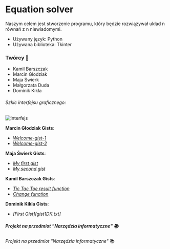 # Equation solver

Naszym celem jest stworzenie programu, który będzie rozwiązywał układ n równań z n niewiadomymi. 
* Używany język: Python
* Używana biblioteka: Tkinter

### Twórcy :busts_in_silhouette:
* Kamil Barszczak
* Marcin Głodziak
* Maja Świerk
* Małgorzata Duda
* Dominik Kikla



###### _Szkic interfejsu graficznego_:
![Interfejs][zdjecie]


__Marcin Głodziak Gists__:  
* *[Welcome-gist-1][gist1]*
* *[Welcome-gist-2][gist2]*


__Maja Świerk Gists__:
* *[My first gist][gist1m]*
* *[My second gist][gist2m]*


__Kamil Barszczak Gists__:
* *[Tic Tac Toe result function][gist1k]*
* *[Change function][gist2k]*


__Dominik Kikla Gists__:
*  *[First Gist][gist1DK.txt]*


##### _Projekt na przedmiot "Narzędzia informatyczne"_ :books:

[zdjecie]: https://github.com/AGH-Narzedzia-Informatyczne/Equation-solver/blob/zdjecie/Kalkulator.png
[gist1]: https://gist.github.com/marglodziak/75e34b9bb4fa3cf641902f5b687d6c0f
[gist2]:https://gist.github.com/marglodziak/90566e757fdd1dbc901d06c951ad4855
[gist1m]: https://gist.github.com/maja202/dde6f8b260fd9c5208330a6d9f56b8aa
[gist2m]: https://gist.github.com/maja202/3d9139e5e4268b4b577906932bd52687
[gist1k]: https://gist.github.com/kbarszczak/123d9845860bfe74db988625448efba8
[gist2k]: https://gist.github.com/kbarszczak/aa74e4c3404a3b0a4e99b316f31c349f

_Projekt na przedmiot "Narzędzia informatyczne"_  :books:

